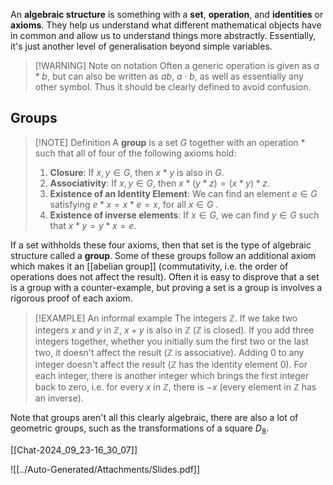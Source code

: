 An **algebraic structure** is something with a **set**, **operation**, and **identities** or **axioms**. They help us understand what different mathematical objects have in common and allow us to understand things more abstractly. Essentially, it's just another level of generalisation beyond simple variables.

> [!WARNING] Note on notation
> Often a generic operation is given as $a*b$, but can also be written as $ab$, $a\cdot b$, as well as essentially any other symbol. Thus it should be clearly defined to avoid confusion.

## Groups

> [!NOTE] Definition
> A **group** is a set $G$ together with an operation $*$ such that all of four of the following axioms hold:
> 1. **Closure**: If $x,y\in G$, then $x*y$ is also in $G$.
> 2. **Associativity**: If $x,y\in G$, then $x*(y*z)=(x*y)*z$.
> 3. **Existence of an Identity Element**: We can find an element $e\in G$ satisfying $e*x=x*e=x$, for all $x\in G$ .
> 4. **Existence of inverse elements**: If $x\in G$, we can find $y\in G$ such that $x*y=y*x=e$.

If a set withholds these four axioms, then that set is the type of algebraic structure called a **group**. Some of these groups follow an additional axiom which makes it an [[abelian group]] (commutativity, i.e. the order of operations does not affect the result). Often it is easy to disprove that a set is a group with a counter-example, but proving a set is a group is involves a rigorous proof of each axiom.

> [!EXAMPLE] An informal example
> The integers $\mathbb{Z}$. If we take two integers $x$ and $y$ in $\mathbb{Z}$, $x+y$ is also in $\mathbb{Z}$ ($\mathbb{Z}$ is closed). If you add three integers together, whether you initially sum the first two or the last two, it doesn't affect the result ($\mathbb{Z}$ is associative). Adding $0$ to any integer doesn't affect the result ($\mathbb{Z}$ has the identity element $0$). For each integer, there is another integer which brings the first integer back to zero, i.e. for every $x$ in $\mathbb{Z}$, there is $-x$ (every element in $\mathbb{Z}$ has an inverse).

Note that groups aren't all this clearly algebraic, there are also a lot of geometric groups, such as the transformations of a square $D_{8}$.

[[Chat-2024_09_23-16_30_07]]

![[../Auto-Generated/Attachments/Slides.pdf]]